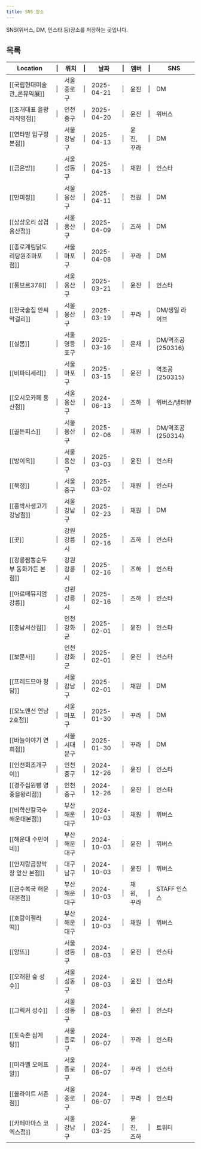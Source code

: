 ```yaml
---
title: SNS 장소
---
```

SNS(위버스, DM, 인스타 등)장소를 저장하는 곳입니다.

## 목록

| Location            | \|  | 위치      | \|  | 날짜         | \|  | 멤버     | \|  | SNS            |
| ------------------- | --- | ------- | --- | ---------- | --- | ------ | --- | -------------- |
| [[국립현대미술관_론뮤익展]]     | \|  | 서울 종로구  | \|  | 2025-04-21 | \|  | 윤진     | \|  | DM             |
| [[조개대표 을왕리직영점]]     | \|  | 인천 중구   | \|  | 2025-04-20 | \|  | 윤진     | \|  | 위버스            |
| [[연타발 압구정본점]]       | \|  | 서울 강남구  | \|  | 2025-04-13 | \|  | 윤진, 꾸라 | \|  | DM             |
| [[금은방]]             | \|  | 서울 성동구  | \|  | 2025-04-13 | \|  | 채원     | \|  | 인스타            |
| [[만미정]]             | \|  | 서울 용산구  | \|  | 2025-04-11 | \|  | 전원     | \|  | DM             |
| [[상상오리 삼겹 용산점]]     | \|  | 서울 용산구  | \|  | 2025-04-09 | \|  | 즈하     | \|  | DM             |
| [[종로계림닭도리탕원조마포점]]   | \|  | 서울 마포구  | \|  | 2025-04-08 | \|  | 꾸라     | \|  | DM             |
| [[롱브르378]]          | \|  | 서울 용산구  | \|  | 2025-03-21 | \|  | 윤진     | \|  | 인스타            |
| [[한국술집 안씨막걸리]]      | \|  | 서울 용산구  | \|  | 2025-03-19 | \|  | 꾸라     | \|  | DM/생일 라이브      |
| [[설봄]]              | \|  | 서울 영등포구 | \|  | 2025-03-16 | \|  | 은채     | \|  | DM/역조공(250316) |
| [[비파티세리]]           | \|  | 서울 마포구  | \|  | 2025-03-15 | \|  | 윤진     | \|  | 역조공(250315)    |
| [[오시오카페 용산점]]       | \|  | 서울 용산구  | \|  | 2024-06-13 | \|  | 즈하     | \|  | 위버스/냉터뷰        |
| [[골든피스]]            | \|  | 서울 용산구  | \|  | 2025-02-06 | \|  | 채원     | \|  | DM/역조공(250314) |
| [[방이옥]]             | \|  | 서울 용산구  | \|  | 2025-03-03 | \|  | 윤진     | \|  | 인스타            |
| [[묵정]]              | \|  | 서울 중구   | \|  | 2025-03-02 | \|  | 채원     | \|  | 인스타            |
| [[홍박사생고기 강남점]]      | \|  | 서울 강남구  | \|  | 2025-02-23 | \|  | 채원     | \|  | DM             |
| [[곳]]               | \|  | 강원 강릉시  | \|  | 2025-02-16 | \|  | 즈하     | \|  | 인스타            |
| [[강릉짬뽕순두부 동화가든 본점]] | \|  | 강원 강릉시  | \|  | 2025-02-16 | \|  | 즈하     | \|  | 인스타            |
| [[아르떼뮤지엄 강릉]]       | \|  | 강원 강릉시  | \|  | 2025-02-16 | \|  | 즈하     | \|  | 인스타            |
| [[충남서산집]]           | \|  | 인천 강화군  | \|  | 2025-02-01 | \|  | 윤진     | \|  | 인스타            |
| [[보문사]]             | \|  | 인천 강화군  | \|  | 2025-02-01 | \|  | 윤진     | \|  | 인스타            |
| [[프레드므아 청담]]        | \|  | 서울 강남구  | \|  | 2025-02-01 | \|  | 채원     | \|  | DM             |
| [[모노맨션 연남 2호점]]     | \|  | 서울 마포구  | \|  | 2025-01-30 | \|  | 꾸라     | \|  | DM             |
| [[바늘이야기 연희점]]       | \|  | 서울 서대문구 | \|  | 2025-01-30 | \|  | 꾸라     | \|  | DM             |
| [[인천회조개구이]]         | \|  | 인천 중구   | \|  | 2024-12-26 | \|  | 윤진     | \|  | 인스타            |
| [[경주십원빵 영종을왕리점]]    | \|  | 인천 중구   | \|  | 2024-12-26 | \|  | 윤진     | \|  | 인스타            |
| [[비학산칼국수 해운대본점]]    | \|  | 부산 해운대구 | \|  | 2024-10-03 | \|  | 채원     | \|  | 위버스            |
| [[해운대 수민이네]]        | \|  | 부산 해운대구 | \|  | 2024-10-03 | \|  | 윤진     | \|  | 위버스            |
| [[안지랑곱창막창 앞산 본점]]   | \|  | 대구 남구   | \|  | 2024-10-03 | \|  | 윤진     | \|  | 위버스            |
| [[금수복국 해운대본점]]      | \|  | 부산 해운대구 | \|  | 2024-10-03 | \|  | 채원, 꾸라 | \|  | STAFF 인스스      |
| [[호랑이젤라떡]]          | \|  | 부산 해운대구 | \|  | 2024-10-03 | \|  | 채원     | \|  | 위버스            |
| [[앙뜨]]              | \|  | 서울 성동구  | \|  | 2024-08-03 | \|  | 윤진     | \|  | 인스타            |
| [[오래된 숲 성수]]        | \|  | 서울 성동구  | \|  | 2024-08-03 | \|  | 윤진     | \|  | 인스타            |
| [[그릭커 성수]]          | \|  | 서울 성동구  | \|  | 2024-08-03 | \|  | 윤진     | \|  | 인스타            |
| [[토속촌 삼계탕]]         | \|  | 서울 종로구  | \|  | 2024-06-07 | \|  | 꾸라     | \|  | 인스타            |
| [[미라벨 오에프알]]        | \|  | 서울 종로구  | \|  | 2024-06-07 | \|  | 꾸라     | \|  | 인스타            |
| [[올라이트 서촌점]]        | \|  | 서울 종로구  | \|  | 2024-06-07 | \|  | 꾸라     | \|  | 인스타            |
| [[카페마마스 코엑스점]]      | \|  | 서울 강남구  | \|  | 2024-03-25 | \|  | 윤진, 즈하 | \|  | 트위터            |


